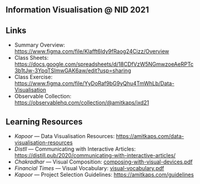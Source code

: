 ## Information Visualisation @ NID 2021

## Links

- Summary Overview: <https://www.figma.com/file/Klafft6ldy9fRaog24Cizz/Overview>
- Class Sheets: <https://docs.google.com/spreadsheets/d/18CDfVzW5NGmwzoeAeRPTc3b1tJw-3YpqTSlmwGAK6aw/edit?usp=sharing>
- Class Exercise: <https://www.figma.com/file/YyDoRaf9bG9yQhu4TmWhLb/Data-Visualisation>
- Observable Collection: <https://observablehq.com/collection/@amitkaps/ixd21>

## Learning Resources

- _Kapoor_ — Data Visualisation Resources: <https://amitkaps.com/data-visualisation-resources>
- _Distll_ — Communicating with Interactive Articles: <https://distill.pub/2020/communicating-with-interactive-articles/>
- _Chakradhar_ — Visual Composition: [composing-with-visual-devices.pdf](/pdfs/composing-with-visual-devices.pdf)
- _Financial Times_ — Visual Vocabulary: [visual-vocabulary.pdf](/pdfs/visual-vocabulary.pdf)
- _Kapoor_ — Project Selection Guidelines: <https://amitkaps.com/guidelines>

